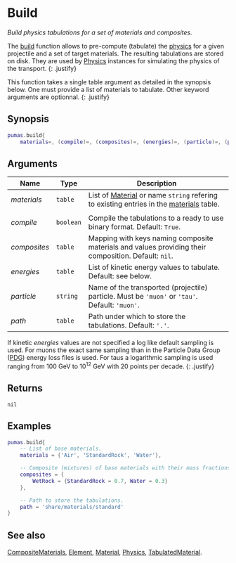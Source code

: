 # Build
_Build physics tabulations for a set of materials and composites._

The [build](build.md) function allows to pre-compute (tabulate) the
[physics](../Physics.md) for a given projectile and a set of target materials.
The resulting tabulations are stored on disk.  They are used by
[Physics](Physics.md) instances for simulating the physics of the transport.
{: .justify}

This function takes a single table argument as detailed in the synopsis below.
One must provide a list of materials to tabulate. Other keyword arguments are
optionnal.
{: .justify}

## Synopsis
``` lua
pumas.build{
    materials=, (compile)=, (composites)=, (energies)=, (particle)=, (path)=}
```

## Arguments

|Name|Type|Description|
|----|----|-----------|
|*materials* |`table`  | List of [Material](Material.md) or name `string` refering to existing entries in the [materials](../data/materials.md) table.|
||||
|*compile*   |`boolean`| Compile the tabulations to a ready to use binary format. Default: `True`.|
|*composites*|`table`  | Mapping with keys naming composite materials and values providing their composition. Default: `nil`.|
|*energies*  |`table`  | List of kinetic energy values to tabulate. Default: see below.|
|*particle*  |`string` | Name of the transported (projectile) particle. Must be `'muon'` or `'tau'`. Default: `'muon'`.|
|*path*      |`table`  | Path under which to store the tabulations. Default: `'.'`.|

If kinetic *energies* values are not specified a log like default sampling is
used. For muons the exact same sampling than in the Particle Data Group
([PDG](https://pdg.lbl.gov/2020/AtomicNuclearProperties/index.html)) energy loss
files is used. For taus a logarithmic sampling is used ranging from 100 GeV to
10<sup>12</sup> GeV with 20 points per decade.
{: .justify}

## Returns

`nil`

## Examples

``` lua
pumas.build{
    -- List of base materials.
    materials = {'Air', 'StandardRock', 'Water'},

    -- Composite (mixtures) of base materials with their mass fractions.
    composites = {
        WetRock = {StandardRock = 0.7, Water = 0.3}
    },

    -- Path to store the tabulations.
    path = 'share/materials/standard'
}
```

## See also

[CompositeMaterials](CompositeMaterials.md),
[Element](Element.md),
[Material](Material.md),
[Physics](Physics.md),
[TabulatedMaterial](TabulatedMaterial.md).
